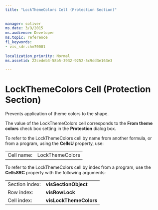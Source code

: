 ```yaml
---
title: "LockThemeColors Cell (Protection Section)"
 
 
manager: soliver
ms.date: 3/9/2015
ms.audience: Developer
ms.topic: reference
f1_keywords:
- vis_sdr.chm70001
 
localization_priority: Normal
ms.assetid: 22cedeb3-58b5-3932-9252-5c9dd3e163e3

---
```


# LockThemeColors Cell (Protection Section)

Prevents application of theme colors to the shape. 
  
The value of the LockThemeColors cell corresponds to the **From theme colors** check box setting in the **Protection** dialog box. 
  
To refer to the LockThemeColors cell by name from another formula, or from a program, using the **CellsU** property, use: 
  
|||
|:-----|:-----|
|Cell name:  <br/> |LockThemeColors  <br/> |
   
To refer to the LockThemeColors cell by index from a program, use the **CellsSRC** property with the following arguments: 
  
|||
|:-----|:-----|
|Section index:  <br/> |**visSectionObject** <br/> |
|Row index:  <br/> |**visRowLock** <br/> |
|Cell index:  <br/> |**visLockThemeColors** <br/> |
   

